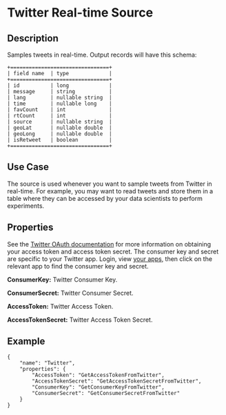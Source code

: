 # Twitter Real-time Source

Description
-----------

Samples tweets in real-time. Output records will have this schema:

    +================================+
    | field name  | type             |
    +================================+
    | id          | long             |
    | message     | string           |
    | lang        | nullable string  |
    | time        | nullable long    |
    | favCount    | int              |
    | rtCount     | int              |
    | source      | nullable string  |
    | geoLat      | nullable double  |
    | geoLong     | nullable double  |
    | isRetweet   | boolean          |
    +================================+

Use Case
--------

The source is used whenever you want to sample tweets from Twitter in real-time.
For example, you may want to read tweets and store them in a table where they can
be accessed by your data scientists to perform experiments.

Properties
----------

See the [Twitter OAuth documentation] for more information on obtaining
your access token and access token secret. The consumer key and secret
are specific to your Twitter app. Login, view [your apps], then click on
the relevant app to find the consumer key and secret.

  [Twitter OAuth documentation]: https://dev.twitter.com/oauth/overview
  [your apps]: https://apps.twitter.com/

**ConsumerKey:** Twitter Consumer Key.

**ConsumerSecret:** Twitter Consumer Secret.

**AccessToken:** Twitter Access Token.

**AccessTokenSecret:** Twitter Access Token Secret.

Example
-------

    {
        "name": "Twitter",
        "properties": {
            "AccessToken": "GetAccessTokenFromTwitter",
            "AccessTokenSecret": "GetAccessTokenSecretFromTwitter",
            "ConsumerKey": "GetConsumerKeyFromTwitter",
            "ConsumerSecret": "GetConsumerSecretFromTwitter"
        }
    }

